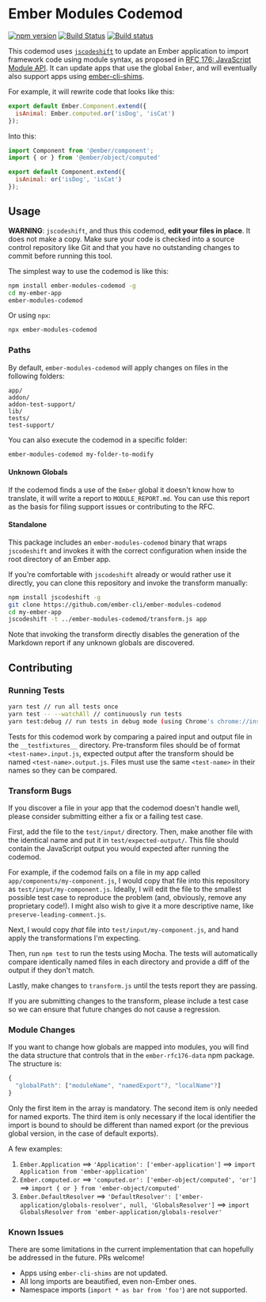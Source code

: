 # Ember Modules Codemod

[![npm version](https://badge.fury.io/js/ember-modules-codemod.svg)](https://badge.fury.io/js/ember-modules-codemod)
[![Build Status](https://travis-ci.org/ember-cli/ember-modules-codemod.svg?branch=master)](https://travis-ci.org/ember-cli/ember-modules-codemod)
[![Build status](https://ci.appveyor.com/api/projects/status/q0tmqlbgdtfnnss7/branch/master?svg=true)](https://ci.appveyor.com/project/embercli/ember-modules-codemod/branch/master)

This codemod uses [`jscodeshift`](https://github.com/facebook/jscodeshift) to update an Ember application to
import framework code using module syntax, as proposed in [RFC 176: JavaScript Module API](https://github.com/emberjs/rfcs/pull/176). It can update apps that use the global `Ember`, and will eventually also support
apps using [ember-cli-shims][shims].

[shims]: https://github.com/ember-cli/ember-cli-shims

For example, it will rewrite code that looks like this:

```js
export default Ember.Component.extend({
  isAnimal: Ember.computed.or('isDog', 'isCat')
});
```

Into this:

```js
import Component from '@ember/component';
import { or } from '@ember/object/computed'

export default Component.extend({
  isAnimal: or('isDog', 'isCat')
});
```

## Usage

**WARNING**: `jscodeshift`, and thus this codemod, **edit your files in place**.
It does not make a copy. Make sure your code is checked into a source control
repository like Git and that you have no outstanding changes to commit before
running this tool.

The simplest way to use the codemod is like this:

```sh
npm install ember-modules-codemod -g
cd my-ember-app
ember-modules-codemod
```

Or using `npx`:

```sh
npx ember-modules-codemod
```

### Paths

By default, `ember-modules-codemod` will apply changes on files in the following folders:

```
app/
addon/
addon-test-support/
lib/
tests/
test-support/
```

You can also execute the codemod in a specific folder:

```sh
ember-modules-codemod my-folder-to-modify
```

#### Unknown Globals

If the codemod finds a use of the `Ember` global it doesn't know how to
translate, it will write a report to `MODULE_REPORT.md`. You can use this report
as the basis for filing support issues or contributing to the RFC.

#### Standalone

This package includes an `ember-modules-codemod` binary that wraps `jscodeshift`
and invokes it with the correct configuration when inside the root directory of
an Ember app.

If you're comfortable with `jscodeshift` already or would rather use it
directly, you can clone this repository and invoke the transform manually:

```sh
npm install jscodeshift -g
git clone https://github.com/ember-cli/ember-modules-codemod
cd my-ember-app
jscodeshift -t ../ember-modules-codemod/transform.js app
```

Note that invoking the transform directly disables the generation of the
Markdown report if any unknown globals are discovered.

## Contributing

### Running Tests

```sh
yarn test // run all tests once
yarn test -- --watchAll // continuously run tests
yarn test:debug // run tests in debug mode (using Chrome's chrome://inspect tab)
```

Tests for this codemod work by comparing a paired input and output file in the `__testfixtures__` directory.  Pre-transform files should be of format `<test-name>.input.js`, expected output after the transform should be named `<test-name>.output.js`. Files must use the same `<test-name>` in their names so they can be compared.

### Transform Bugs

If you discover a file in your app that the codemod doesn't handle well, please
consider submitting either a fix or a failing test case.

First, add the file to the `test/input/` directory. Then, make another file with
the identical name and put it in `test/expected-output/`. This file should
contain the JavaScript output you would expected after running the codemod.

For example, if the codemod fails on a file in my app called
`app/components/my-component.js`, I would copy that file into this repository as
`test/input/my-component.js`. Ideally, I will edit the file to the smallest
possible test case to reproduce the problem (and, obviously, remove any
proprietary code!). I might also wish to give it a more descriptive name, like
`preserve-leading-comment.js`.

Next, I would copy *that* file into `test/input/my-component.js`, and hand apply
the transformations I'm expecting.

Then, run `npm test` to run the tests using Mocha. The tests will automatically
compare identically named files in each directory and provide a diff of the
output if they don't match.

Lastly, make changes to `transform.js` until the tests report they are passing.

If you are submitting changes to the transform, please include a test case so we
can ensure that future changes do not cause a regression.

### Module Changes

If you want to change how globals are mapped into modules, you will find
the data structure that controls that in the `ember-rfc176-data` npm package.
The structure is:

```js
{
  "globalPath": ["moduleName", "namedExport"?, "localName"?]
}
```

Only the first item in the array is mandatory. The second item is only needed
for named exports. The third item is only necessary if the local identifier the
import is bound to should be different than named export (or the previous global
version, in the case of default exports).

A few examples:

1. `Ember.Application` ⟹ `'Application': ['ember-application']` ⟹ `import Application from 'ember-application'`
1. `Ember.computed.or` ⟹ `'computed.or': ['ember-object/computed', 'or']` ⟹ `import { or } from 'ember-object/computed'`
1. `Ember.DefaultResolver` ⟹ `'DefaultResolver': ['ember-application/globals-resolver', null, 'GlobalsResolver']` ⟹ `import GlobalsResolver from 'ember-application/globals-resolver'`

### Known Issues

There are some limitations in the current implementation that can hopefully be
addressed in the future. PRs welcome!

* Apps using `ember-cli-shims` are not updated.
* All long imports are beautified, even non-Ember ones.
* Namespace imports (`import * as bar from 'foo'`) are not supported.
